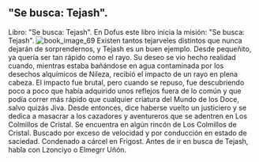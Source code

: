 ## "Se busca: Tejash".
Libro: "Se busca: Tejash".
En Dofus este libro inicia la misión: "Se busca: Tejash".
![book_image_69](https://media.discordapp.net/attachments/1105643336989159555/1105648212905304124/69.jpg)
Existen tantos tejarveles distintos que nunca dejarán de sorprendernos, y Tejash es un buen ejemplo. Desde pequeñito, ya quería ser tan rápido como el rayo. Su deseo se vio hecho realidad cuando, mientras estaba bañándose en agua contaminada por los desechos alquímicos de Nileza, recibió el impacto de un rayo en plena cabeza. El impacto fue brutal, pero cuando se repuso, fue descubriendo poco a poco que había adquirido unos reflejos fuera de lo común y que podía correr más rápido que cualquier criatura del Mundo de los Doce, salvo quizás Jiva. Desde entonces, dice haberse vuelto un justiciero y se dedica a masacrar a los cazadores y aventureros que se adentren en Los Colmillos de Cristal.
Se encuentra en algún rincón de Los Colmillos de Cristal.
Buscado por exceso de velocidad y por conducción en estado de saciedad.
Condenado a cárcel en Frigost.
Antes de ir en busca de Tejash, habla con Lzonciyo o Elmegrr Uñón.
